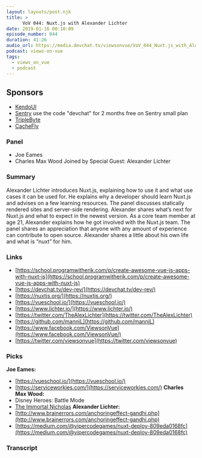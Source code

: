 ```yaml
---
layout: layouts/post.njk
title: >
      VoV 044: Nuxt.js with Alexander Lichter
date: 2019-01-16 00:10:09
episode_number: 044
duration: 41:26
audio_url: https://media.devchat.tv/viewsonvue/VoV_044_Nuxt.js_with_Alexander_Lichter.mp3
podcast: views-on-vue
tags: 
  - views_on_vue
  - podcast
---
```


## **Sponsors**

- [KendoUI](https://www.telerik.com/kendo-ui?utm_medium=social-paid&utm_source=devchattv&utm_campaign=kendo-ui-awareness-jsjabber)
- [Sentry](http://sentry.io) use the code "devchat" for 2 months free on Sentry small plan
- [TripleByte](https://triplebyte.com/vue)
- [CacheFly](https://www.cachefly.com/)

### **Panel**

- Joe Eames
- Charles Max Wood
Joined by Special Guest: Alexander Lichter
### **Summary**
Alexander Lichter introduces Nuxt.js, explaining how to use it and what use cases it can be used for. He explains why a developer should learn Nuxt.js and advises on a few learning resources. The panel discusses statically rendered sites and server-side rendering. Alexander shares what’s next for Nuxt.js and what to expect in the newest version. As a core team member at age 21, Alexander explains how he got involved with the Nuxt.js team. The panel shares an appreciation that anyone with any amount of experience can contribute to open source. Alexander shares a little about his own life and what is “nuxt” for him. 
### **Links**

- [https://school.programwitherik.com/p/create-awesome-vue-js-apps-with-nuxt-js](https://school.programwitherik.com/p/create-awesome-vue-js-apps-with-nuxt-js)
- [https://devchat.tv/dev-rev/](https://devchat.tv/dev-rev/)
- [https://nuxtjs.org/](https://nuxtjs.org/)
- [https://vueschool.io/](https://vueschool.io/)
- [https://www.lichter.io/](https://www.lichter.io/)
- [https://twitter.com/TheAlexLichter](https://twitter.com/TheAlexLichter)
- [https://github.com/manniL](https://github.com/manniL)
- [https://www.facebook.com/ViewsonVue](https://www.facebook.com/ViewsonVue/)
- [https://twitter.com/viewsonvue](https://twitter.com/viewsonvue)

### **Picks**
 **Joe Eames:**
- [https://vueschool.io/](https://vueschool.io/)
- [https://serviceworkies.com/](https://serviceworkies.com/)
**Charles Max Wood:**
- Disney Heroes: Battle Mode
- [The Immortal Nicholas](https://www.amazon.com/Immortal-Nicholas-Glenn-Beck/dp/1476798842/ref=sr_1_3?ie=UTF8&qid=1548462018&sr=8-1&linkCode=ll1&tag=devchattv-20&linkId=f06bfe7482dca8bb751ed6d7cc86e2ab&language=en_US)
**Alexander Lichter:**
- [http://www.brainerrors.com/anchoringeffect-gandhi.php](http://www.brainerrors.com/anchoringeffect-gandhi.php)
- [https://medium.com/@vipercodegames/nuxt-deploy-809eda0168fc](https://medium.com/@vipercodegames/nuxt-deploy-809eda0168fc)


### Transcript


